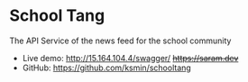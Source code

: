 # School Tang
The API Service of the news feed for the school community
* Live demo: http://15.164.104.4/swagger/ ~~https://saram.dev~~
* GitHub: https://github.com/ksmin/schooltang